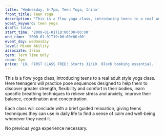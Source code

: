 ```yaml
---
title: 'Wednesday, 6-7pm, Teen Yoga, Irina'
front_title: Teen Yoga
description: "This is a flow yoga class, introducing teens to a real adult style yoga class. Here teenagers will practice pose sequences designed to help them to discover greater strength, flexibility and comfort in their bodies,\_learn specific breathing techniques to relieve stress and anxiety, improve their balance, coordination and concentration. Each class will conclude with a brief guided relaxation, giving teens techniques they can use in daily life to find a sense of calm and well-being whenever they need it. No previous yoga experience necessary."
yoast_keyword: teen yoga
draft: false
start_time: '2000-01-01T18:00:00+00:00'
end_time: '2000-01-01T19:00:00+00:00'
event_day: wednesday
level: Mixed Ability
associate: Irina
term: Term Time Only
room: Gym
price: '£8, FIRST CLASS FREE! Starts 31/10. Block booking essential. '
---
```

This is a flow yoga class, introducing teens to a real adult style yoga class. Here teenagers will practice pose sequences designed to help them to discover greater strength, flexibility and comfort in their bodies, learn specific breathing techniques to relieve stress and anxiety, improve their balance, coordination and concentration. 

Each class will conclude with a brief guided relaxation, giving teens techniques they can use in daily life to find a sense of calm and well-being whenever they need it. 

No previous yoga experience necessary.
